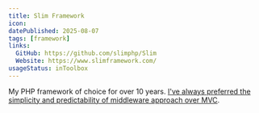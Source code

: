 ```yaml
---
title: Slim Framework
icon:
datePublished: 2025-08-07
tags: [framework]
links:
  GitHub: https://github.com/slimphp/Slim
  Website: https://www.slimframework.com/
usageStatus: inToolbox
---
```


My PHP framework of choice for over 10 years. [I've always preferred the
simplicity and predictability of middleware approach over
MVC](https://mastodon.social/@Cryszon/114977351606313610).
